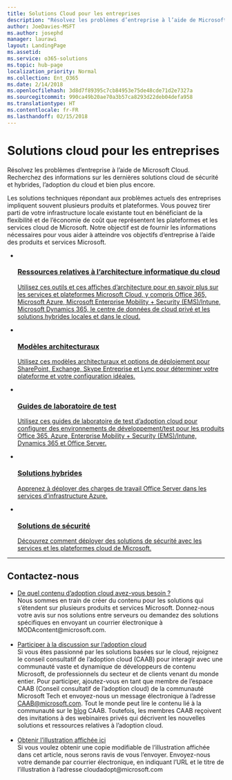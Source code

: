 ```yaml
---
title: Solutions Cloud pour les entreprises
description: "Résolvez les problèmes d’entreprise à l’aide de Microsoft Cloud. Recherchez des informations sur les dernières solutions cloud de sécurité et hybrides, l’adoption du cloud et bien plus encore."
author: JoeDavies-MSFT
ms.author: josephd
manager: laurawi
layout: LandingPage
ms.assetid: 
ms.service: o365-solutions
ms.topic: hub-page
localization_priority: Normal
ms.collection: Ent_O365
ms.date: 2/14/2018
ms.openlocfilehash: 3d8d7f89395c7cb84953e75de48cde71d2e7327a
ms.sourcegitcommit: 990ca49b20ae70a3b57ca8293d22deb04defa958
ms.translationtype: HT
ms.contentlocale: fr-FR
ms.lasthandoff: 02/15/2018
---
```

<h1>Solutions cloud pour les entreprises</h1>
<p>Résolvez les problèmes d’entreprise à l’aide de Microsoft Cloud. Recherchez des informations sur les dernières solutions cloud de sécurité et hybrides, l’adoption du cloud et bien plus encore.</p>
<p>Les solutions techniques répondant aux problèmes actuels des entreprises impliquent souvent plusieurs produits et plateformes. Vous pouvez tirer parti de votre infrastructure locale existante tout en bénéficiant de la flexibilité et de l’économie de coût que représentent les plateformes et les services cloud de Microsoft. Notre objectif est de fournir les informations nécessaires pour vous aider à atteindre vos objectifs d’entreprise à l’aide des produits et services Microsoft.</p>
<ul class="cardsF panelContent">
    <li>
        <a href="/office365/enterprise/microsoft-cloud-it-architecture-resources">
        <div class="cardSize">
            <div class="cardPadding">
                <div class="card">
                    <div class="cardImageOuter">
                        <div class="cardImage">
                            <img src="https://docs.microsoft.com/en-us/media/common/i_cloud_it_architecture.svg" alt="" />
                        </div>
                    </div>
                    <div class="cardText">
                        <h3>Ressources relatives à l’architecture informatique du cloud</h3>
                <p>Utilisez ces outils et ces affiches d’architecture pour en savoir plus sur les services et plateformes Microsoft Cloud, y compris Office 365, Microsoft Azure, Microsoft Enterprise Mobility + Security (EMS)/Intune, Microsoft Dynamics 365, le centre de données de cloud privé et les solutions hybrides locales et dans le cloud.</p>
                    </div>
                </div>
            </div>
        </div>
        </a>
    </li> 
    <li>
        <a href="/office365/enterprise/architectural-models-for-sharepoint-exchange-skype-for-business-and-lync">
        <div class="cardSize">
            <div class="cardPadding">
                <div class="card">
                    <div class="cardImageOuter">
                        <div class="cardImage">
                            <img src="https://docs.microsoft.com/media/common/i_architecture.svg" alt="" />
                        </div>
                    </div>
                    <div class="cardText">
                        <h3>Modèles architecturaux</h3>
                <p>Utilisez ces modèles architecturaux et options de déploiement pour SharePoint, Exchange, Skype Entreprise et Lync pour déterminer votre plateforme et votre configuration idéales.</p>
                    </div>
                </div>
            </div>
        </div>
        </a>
    </li>
    <li>
        <a href="/office365/enterprise/cloud-adoption-test-lab-guides-tlgs">
        <div class="cardSize">
            <div class="cardPadding">
                <div class="card">
                    <div class="cardImageOuter">
                        <div class="cardImage">
                            <img src="https://docs.microsoft.com/media/common/i_test.svg" alt="" />
                        </div>
                    </div>
                    <div class="cardText">
                        <h3>Guides de laboratoire de test</h3>
                <p>Utilisez ces guides de laboratoire de test d’adoption cloud pour configurer des environnements de développement/test pour les produits Office 365, Azure, Enterprise Mobility + Security (EMS)/Intune, Dynamics 365 et Office Server.</p>
                    </div>
                </div>
            </div>
        </div>
        </a>
    </li>
    <li>
        <a href="/office365/enterprise/hybrid-solutions">
        <div class="cardSize">
            <div class="cardPadding">
                <div class="card">
                    <div class="cardImageOuter">
                        <div class="cardImage">
                            <img src="https://docs.microsoft.com/en-us/media/common/i_hybrid.svg" alt="" />
                        </div>
                    </div>
                    <div class="cardText">
                        <h3>Solutions hybrides</h3>
                <p>Apprenez à déployer des charges de travail Office Server dans les services d’infrastructure Azure.</p>
                    </div>
                </div>
            </div>
        </div>
        </a>
    </li>
    <li>
        <a href="/office365/enterprise/security-solutions">
        <div class="cardSize">
            <div class="cardPadding">
                <div class="card">
                    <div class="cardImageOuter">
                        <div class="cardImage">
                            <img src="https://docs.microsoft.com/media/common/i_cloud-security.svg" alt="" />
                        </div>
                    </div>
                    <div class="cardText">
                        <h3>Solutions de sécurité</h3>
                <p>Découvrez comment déployer des solutions de sécurité avec les services et les plateformes cloud de Microsoft.</p>
                    </div>
                </div>
            </div>
        </div>
        </a>
    </li>
</ul>

---

<h2>Contactez-nous</h2>
<ul>
    <li><a href="mailto:cloudadopt@microsoft.com?Subject=[Cloud%20Adoption%20Content%20Feedback]:%20">De quel contenu d’adoption cloud avez-vous besoin ?</a><br>Nous sommes en train de créer du contenu pour les solutions qui s’étendent sur plusieurs produits et services Microsoft. Donnez-nous votre avis sur nos solutions entre serveurs ou demandez des solutions spécifiques en envoyant un courrier électronique à MODAcontent@microsoft.com.</li><br>
    <li><a href="https://aka.ms/caab">Participer à la discussion sur l’adoption cloud</a><br>Si vous êtes passionné par les solutions basées sur le cloud, rejoignez le conseil consultatif de l’adoption cloud (CAAB) pour interagir avec une communauté vaste et dynamique de développeurs de contenu Microsoft, de professionnels du secteur et de clients venant du monde entier. Pour participer, ajoutez-vous en tant que membre de l’espace CAAB (Conseil consultatif de l’adoption cloud) de la communauté Microsoft Tech et envoyez-nous un message électronique à l’adresse <a href="mailto:caab@microsoft.com?Subject=I%20just%20joined%20the%20Cloud%20Adoption%20Advisory%20Board!">CAAB@microsoft.com</a>. Tout le monde peut lire le contenu lié à la communauté sur le <a href="https://blogs.technet.com/b/solutions_advisory_board/">blog</a> CAAB. Toutefois, les membres CAAB reçoivent des invitations à des webinaires privés qui décrivent les nouvelles solutions et ressources relatives à l’adoption cloud.</li><br>
    <li><a href="mailto:cloudadopt@microsoft.com?subject=[Art%20Request]:%20">Obtenir l’illustration affichée ici</a><br>Si vous voulez obtenir une copie modifiable de l’illustration affichée dans cet article, nous serons ravis de vous l’envoyer. Envoyez-nous votre demande par courrier électronique, en indiquant l’URL et le titre de l’illustration à l’adresse cloudadopt@microsoft.com</li>
</ul>